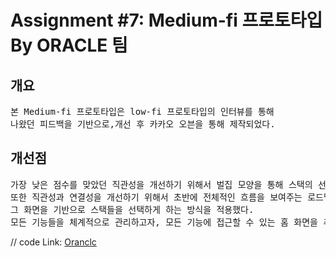 # Assignment #7: Medium-fi 프로토타입 By ORACLE 팀
## 개요
<pre>본 Medium-fi 프로토타입은 low-fi 프로토타입의 인터뷰를 통해 
나왔던 피드백을 기반으로,개선 후 카카오 오븐을 통해 제작되었다.</pre>

## 개선점
<pre>가장 낮은 점수를 맞았던 직관성을 개선하기 위해서 벌집 모양을 통해 스택의 선정 유무를 알려주던 디자인을 제거했다.
또한 직관성과 연결성을 개선하기 위해서 초반에 전체적인 흐름을 보여주는 로드맵을 제시한 후에 
그 화면을 기반으로 스택들을 선택하게 하는 방식을 적용했다.
모든 기능들을 체계적으로 관리하고자, 모든 기능에 접근할 수 있는 홈 화면을 추가했다. </pre>

// code Link: [Oranclc][ovenlink]

[ovenlink]: https://ovenapp.io/view/RVH9T8uqXhZunx9ZTwORZxmO2ZkOkC7d#6qcOI
